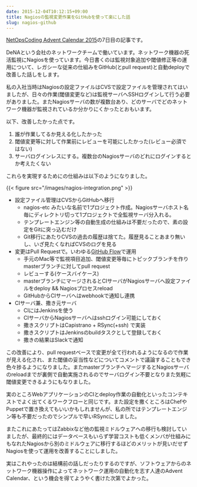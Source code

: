 ```yaml
---
date: 2015-12-04T10:12:15+09:00
title: Nagiosの監視変更作業をGitHubを使って楽にした話
slug: nagios-github
---
```


[NetOpsCoding Advent Calendar 2015](http://qiita.com/advent-calendar/2015/netopscoding)の7日目の記事です。

<!-- more -->

DeNAという会社のネットワークチームで働いています。ネットワーク機器の死活監視にNagiosを使っています。今日書くのは監視対象追加や閾値修正等の運用について、レガシーな従来の仕組みをGitHub(とpull request)と自動deployで改善した話しをします。

私の入社当時はNagiosの設定ファイルはCVSで設定ファイルを管理されてはいましたが、日々の作業(閾値変更など)は監視サーバへSSHログインして行う必要がありました。またNagiosサーバの数が複数台あり、どのサーバでどのネットワーク機器が監視されているか分かりにくかったとおもいます。



以下、改善したかった点です。

1. 誰が作業してるか見える化したかった
2. 閾値変更等に対して作業前にレビューを可能にしたかった(レビュー必須ではない)
3. サーバログインレスにする。複数台のNagiosサーバのどれにログインするとか考えたくない

これらを実現するためにの仕組みは以下のようになりました。

{{< figure src="/images/nagios-integration.png"  >}}

* 設定ファイル管理はCVSからGitHubへ移行
  * nagios-etc みたいな名前で1プロジェクト作成。Nagiosサーバホスト名毎にディレクトリ切って1プロジェクトで全監視サーバ分入れる。
  * テンプレートエンジン等の自動生成の仕組みは不要だったので、素の設定をGitに突っ込むだけ
  * Git移行にあたりCVSの過去の履歴は捨てた。履歴見ることあまり無いし、いざ見たくなればCVSのログを見る
* 変更はPull Requestで。いわゆる[GitHub Flow](https://gist.github.com/Gab-km/3705015)で運用
  * 手元のMac等で監視項目追加、閾値変更等毎にトピックブランチを作りmasterブランチに対してpull request
  * レビューする(ケースバイケース)
  * masterブランチにマージされるとCIサーバがNagiosサーバへ設定ファイルをdeploy && Nagiosプロセスreload
  * GitHubからCIサーバへはwebhookで通知し連携
* CIサーバ兼、撒き元サーバ
  * CIにはJenkinsを使う
  * CIサーバからNagiosサーバへはsshログイン可能にしておく
  * 撒きスクリプトはCapistrano + RSync(+ssh) で実装
  * 撒きスクリプトはJenkinsのbuildタスクとして登録しておく
  * 撒きの結果はSlackで通知

この改善により、pull requestベースで変更が全て行われるようになるので作業が見える化され、また閾値の妥当性などについてコメントで議論することもでき色々捗るようになりました。またmasterブランチへマージするとNagiosサーバのreloadまでが裏側で自動実施されるのでサーバログイン不要となりまた気軽に閾値変更できるようにもなりました。

実のところWebアプリケーションのCIとdeploy作業の自動化といったコンテキストでよく出てくるワークフローと同じです。また設定を撒くところはChefやPuppetで置き換えてもいいかもしれませんが、私の所ではテンプレートエンジン等も不要だったのでシンプルで早いRSyncにしました。

またこれにあたってはZabbixなど他の監視ミドルウェアへの移行も検討していましたが、最終的にはデータベースもいらず学習コストも低くメンバが仕組みにもなれたNagiosから別のミドルウェアに移行するほどのメリットが見いだせずNagiosを使って運用を改善することにしました。

実はこれやったのは結構前の話しだったりするのですが、ソフトウェアからのネットワーク機器操作によってネットワーク運用の自動化を志す人達のAdvent Calendar、という機会を得てようやく書けた次第でよかった。
